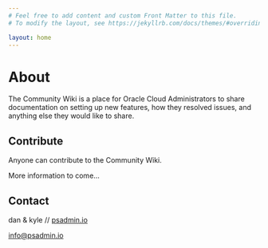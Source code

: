 ```yaml
---
# Feel free to add content and custom Front Matter to this file.
# To modify the layout, see https://jekyllrb.com/docs/themes/#overriding-theme-defaults

layout: home
---
```


# About

The Community Wiki is a place for Oracle Cloud Administrators to share documentation on setting up new features, how they resolved issues, and anything else they would like to share.

## Contribute

Anyone can contribute to the Community Wiki.

More information to come...

## Contact

dan & kyle // [psadmin.io](https://psadmin.io)

[info@psadmin.io](mailto:info@psadmin.io)
